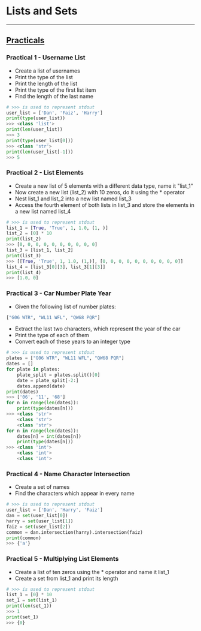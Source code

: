 # Lists and Sets

---

## <ins> Practicals </ins>

### Practical 1 - Username List

- Create a list of usernames
- Print the type of the list
- Print the length of the list
- Print the type of the first list item
- Find the length of the last name

```python
# >>> is used to represent stdout
user_list = ['Dan', 'Faiz', 'Harry']
print(type(user_list))
>>> <class 'list'>
print(len(user_list))
>>> 3
print(type(user_list[0]))
>>> <class 'str'>
print(len(user_list[-1]))
>>> 5
```

### Practical 2 - List Elements

- Create a new list of 5 elements with a different data type, name it "list_1"
- Now create a new list (list_2) with 10 zeros, do it using the * operator
- Nest list_1 and list_2 into a new list named list_3
- Access the fourth element of both lists in list_3 and store the elements in a new list named list_4

```python
# >>> is used to represent stdout
list_1 = [True, 'True', 1, 1.0, (1, )]
list_2 = [0] * 10
print(list_2)
>>> [0, 0, 0, 0, 0, 0, 0, 0, 0, 0]
list_3 = [list_1, list_2]
print(list_3)
>>> [[True, 'True', 1, 1.0, (1,)], [0, 0, 0, 0, 0, 0, 0, 0, 0, 0]]
list_4 = [list_3[0][3], list_3[1][3]]
print(list_4)
>>> [1.0, 0]
```

### Practical 3 - Car Number Plate Year

- Given the following list of number plates:

```python
["G06 WTR", "WL11 WFL", "QW68 PQR"]
```

- Extract the last two characters, which represent the year of the car
- Print the type of each of them
- Convert each of these years to an integer type

```python
# >>> is used to represent stdout
plates = ["G06 WTR", "WL11 WFL", "QW68 PQR"]
dates = []
for plate in plates:
    plate_split = plates.split()[0]
    date = plate_split[-2:]
    dates.append(date)
print(dates)
>>> ['06', '11', '68']
for n in range(len(dates)):
    print(type(dates[n]))
>>> <class 'str'>
    <class 'str'>
    <class 'str'>
for n in range(len(dates)):
    dates[n] = int(dates[n])
    print(type(dates[n]))
>>> <class 'int'>
    <class 'int'>
    <class 'int'>
```

### Practical 4 - Name Character Intersection

- Create a set of names
- Find the characters which appear in every name

```python
# >>> is used to represent stdout
user_list = ['Dan', 'Harry', 'Faiz']
dan = set(user_list[0])
harry = set(user_list[1])
faiz = set(user_list[2])
common = dan.intersection(harry).intersection(faiz)
print(common)
>>> {'a'}
```

### Practical 5 - Multiplying List Elements

- Create a list of ten zeros using the * operator and name it list_1
- Create a set from list_1 and print its length

```python
# >>> is used to represent stdout
list_1 = [0] * 10
set_1 = set(list_1)
print(len(set_1))
>>> 1
print(set_1)
>>> {0}
```
